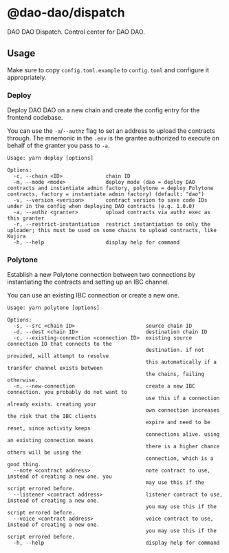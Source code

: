 # @dao-dao/dispatch

DAO DAO Dispatch. Control center for DAO DAO.

## Usage

Make sure to copy `config.toml.example` to `config.toml` and configure it
appropriately.

### Deploy

Deploy DAO DAO on a new chain and create the config entry for the frontend
codebase.

You can use the `-a`/`--authz` flag to set an address to upload the contracts
through. The mnemonic in the `.env` is the grantee authorized to execute on
behalf of the granter you pass to `-a`.

```
Usage: yarn deploy [options]

Options:
  -c, --chain <ID>              chain ID
  -m, --mode <mode>             deploy mode (dao = deploy DAO contracts and instantiate admin factory, polytone = deploy Polytone contracts, factory = instantiate admin factory) (default: "dao")
  -v, --version <version>       contract version to save code IDs under in the config when deploying DAO contracts (e.g. 1.0.0)
  -a, --authz <granter>         upload contracts via authz exec as this granter
  -r, --restrict-instantiation  restrict instantiation to only the uploader; this must be used on some chains to upload contracts, like Kujira
  -h, --help                    display help for command
```

### Polytone

Establish a new Polytone connection between two connections by instantiating the
contracts and setting up an IBC channel.

You can use an existing IBC connection or create a new one.

```
Usage: yarn polytone [options]

Options:
  -s, --src <chain ID>                       source chain ID
  -d, --dest <chain ID>                      destination chain ID
  -c, --existing-connection <connection ID>  existing source connection ID that connects to the
                                             destination. if not provided, will attempt to resolve
                                             this automatically if a transfer channel exists between
                                             the chains, failing otherwise.
  -n, --new-connection                       create a new IBC connection. you probably do not want to
                                             use this if a connection already exists. creating your
                                             own connection increases the risk that the IBC clients
                                             expire and need to be reset, since activity keeps
                                             connections alive. using an existing connection means
                                             there is a higher chance others will be using the
                                             connection, which is a good thing.
  --note <contract address>                  note contract to use, instead of creating a new one. you
                                             may use this if the script errored before.
  --listener <contract address>              listener contract to use, instead of creating a new one.
                                             you may use this if the script errored before.
  --voice <contract address>                 voice contract to use, instead of creating a new one.
                                             you may use this if the script errored before.
  -h, --help                                 display help for command
```
